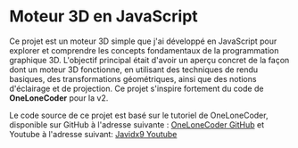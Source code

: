 # Moteur 3D en JavaScript

Ce projet est un moteur 3D simple que j'ai développé en JavaScript pour explorer et comprendre les concepts fondamentaux de la programmation graphique 3D. L'objectif principal était d'avoir un aperçu concret de la façon dont un moteur 3D fonctionne, en utilisant des techniques de rendu basiques, des transformations géométriques, ainsi que des notions d'éclairage et de projection. Ce projet s'inspire fortement du code de **OneLoneCoder** pour la v2.

Le code source de ce projet est basé sur le tutoriel de OneLoneCoder, disponible sur GitHub à l'adresse suivante : [OneLoneCoder GitHub](https://github.com/OneLoneCoder/Javidx9/blob/master/ConsoleGameEngine/BiggerProjects/Engine3D/OneLoneCoder_olcEngine3D_Part4.cpp) et Youtube à l'adresse suivant:  [Javidx9 Youtube](https://www.youtube.com/watch?v=ih20l3pJoeU)
